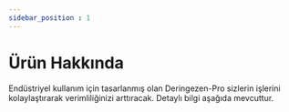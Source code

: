 ```yaml
---
sidebar_position : 1
---
```


# Ürün Hakkında

Endüstriyel kullanım için tasarlanmış olan Deringezen-Pro sizlerin işlerini kolaylaştırarak verimliliğinizi arttıracak. Detaylı bilgi aşağıda mevcuttur. 